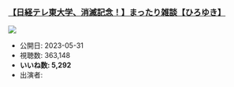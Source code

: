 ### [【日経テレ東大学、消滅記念！】まったり雑談【ひろゆき】](https://www.youtube.com/watch?v=v3FL5FvvYT4)
[![](https://img.youtube.com/vi/v3FL5FvvYT4/sddefault.jpg)](https://www.youtube.com/watch?v=v3FL5FvvYT4)
-   公開日: 2023-05-31
-   視聴数: 363,148
-   **いいね数: 5,292**
-   出演者: 
